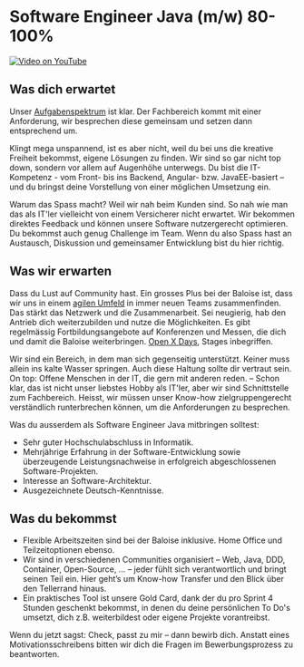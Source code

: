 # Software Engineer Java (m/w) 80-100%

[![Video on YouTube](https://img.youtube.com/vi/WcQ99x0IfTo/0.jpg)](https://www.youtube.com/watch?v=WcQ99x0IfTo)

## Was dich erwartet

Unser [Aufgabenspektrum](https://www.baloise.com/jobs/de/blog/baloise-jobcast/jobcast-it-engineer.html) ist klar. Der Fachbereich kommt mit einer Anforderung, wir besprechen diese gemeinsam und setzen dann entsprechend um.

Klingt mega unspannend, ist es aber nicht, weil du bei uns die kreative Freiheit bekommst, eigene Lösungen zu finden. Wir sind so gar nicht top down, sondern vor allem auf Augenhöhe unterwegs. Du bist die IT-Kompetenz - vom Front- bis ins Backend, Angular- bzw. JavaEE-basiert – und du bringst deine Vorstellung von einer möglichen Umsetzung ein.

Warum das Spass macht? Weil wir nah beim Kunden sind. So nah wie man das als IT'ler vielleicht von einem Versicherer nicht erwartet. Wir bekommen direktes Feedback und können unsere Software nutzergerecht optimieren. Du bekommst auch genug Challenge im Team. Wenn du also Spass hast an Austausch, Diskussion und gemeinsamer Entwicklung bist du hier richtig.

## Was wir erwarten

Dass du Lust auf Community hast. Ein grosses Plus bei der Baloise ist, dass wir uns in einem [agilen Umfeld](https://www.baloise.com/jobs/de/blog/baloise-jobcast/baloise-jobcast-3-autonome-teams-in-der-it-entwicklung.html) in immer neuen Teams zusammenfinden. Das stärkt das Netzwerk und die Zusammenarbeit. Sei neugierig, hab den Antrieb dich weiterzubilden und nutze die Möglichkeiten. Es gibt regelmässig Fortbildungsangebote auf Konferenzen und Messen, die dich und damit die Baloise weiterbringen. [Open X Days](https://www.openfriday.org/openfriday-org-deutsch), Stages inbegriffen.

Wir sind ein Bereich, in dem man sich gegenseitig unterstützt. Keiner muss allein ins kalte Wasser springen. Auch diese Haltung sollte dir vertraut sein. On top: Offene Menschen in der IT, die gern mit anderen reden. – Schon klar, das ist nicht unser liebstes Hobby als IT'ler, aber wir sind Schnittstelle zum Fachbereich. Heisst, wir müssen unser Know-how zielgruppengerecht verständlich runterbrechen können, um die Anforderungen zu besprechen.

Was du ausserdem als Software Engineer Java mitbringen solltest:
 - Sehr guter Hochschulabschluss in Informatik.
 - Mehrjährige Erfahrung in der Software-Entwicklung sowie überzeugende Leistungsnachweise in erfolgreich abgeschlossenen Software-Projekten. 
 - Interesse an Software-Architektur.
 - Ausgezeichnete Deutsch-Kenntnisse. 

## Was du bekommst

- Flexible Arbeitszeiten sind bei der Baloise inklusive. Home Office und Teilzeitoptionen ebenso. 
- Wir sind in verschiedenen Communities organisiert – Web, Java, DDD, Container, Open-Source, … – jeder fühlt sich verantwortlich und bringt seinen Teil ein. Hier geht’s um Know-how Transfer und den Blick über den Tellerrand hinaus.
- Ein praktisches Tool ist unsere Gold Card, dank der du pro Sprint 4 Stunden geschenkt bekommst, in denen du deine persönlichen To Do's umsetzt, dich z.B. weiterbildest oder eigene Projekte vorantreibst.

Wenn du jetzt sagst: Check, passt zu mir – dann bewirb dich. Anstatt eines Motivationsschreibens bitten wir dich die Fragen im Bewerbungsprozess zu beantworten.
